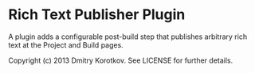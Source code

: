 # Rich Text Publisher Plugin

A plugin adds a configurable post-build step that publishes arbitrary rich text at the Project and Build pages.

Copyright (c) 2013 Dmitry Korotkov. See LICENSE for further details.
